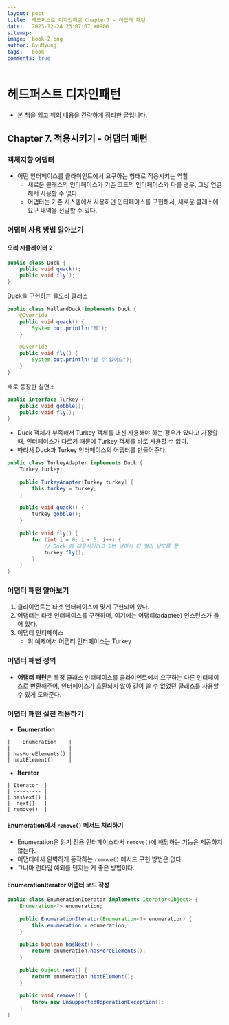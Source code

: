 ```yaml
---
layout:	post
title:  헤드퍼스트 디자인패턴 Chapter7 - 어댑터 패턴
date:   2023-12-24 23:07:07 +0900
sitemap: 
image:  book-2.png
author: GyuMyung
tags:   book
comments: true
---
```


# 헤드퍼스트 디자인패턴
* 본 책을 읽고 책의 내용을 간략하게 정리한 글입니다.

## Chapter 7. 적응시키기 - 어댑터 패턴
### 객체지향 어댑터
* 어떤 인터페이스를 클라이언트에서 요구하는 형태로 적응시키는 역할
	* 새로운 클래스의 인터페이스가 기존 코드의 인터페이스와 다를 경우, 그냥 연결해서 사용할 수 없다.
	* 어댑터는 기존 시스템에서 사용하던 인터페이스를 구현해서, 새로운 클래스에 요구 내역을 전달할 수 있다.

### 어댑터 사용 방법 알아보기
#### 오리 시뮬레이터 2
```java
public class Duck {
	public void quack();
	public void fly();
}
```

Duck을 구현하는 물오리 클래스 <br/>

```java
public class MallardDuck implements Duck {
	@Override
	public void quack() {
		System.out.println("꽥");
	}

	@Override
	public void fly() {
		System.out.println("날 수 있어요");
	}
}
```

새로 등장한 칠면조 <br/>

```java
public interface Turkey {
	public void gobble();
	public void fly();
}
```

* Duck 객체가 부족해서 Turkey 객체를 대신 사용해야 하는 경우가 있다고 가정할 때, 인터페이스가 다르기 때문에 Turkey 객체를 바로 사용할 수 없다.
* 따라서 Duck과 Turkey 인터페이스의 어댑터를 만들어준다.

```java
public class TurkeyAdapter implements Duck {
	Turkey turkey;
	
	public TurkeyAdapter(Turkey turkey) {
		this.turkey = turkey;
	}
	
	public void quack() {
		turkey.gobble();
	}
	
	public void fly() {
		for (int i = 0; i < 5; i++) {
			// Duck 에 대응시키려고 5번 날아서 더 멀리 날도록 함
			turkey.fly();
		}
	}
}
```

### 어댑터 패턴 알아보기
1. 클라이언트는 타겟 인터페이스에 맞게 구현되어 있다.
2. 어댑터는 타겟 인터페이스를 구현하며, 여기에는 어댑티(adaptee) 인스턴스가 들어 있다.
3. 어댑티 인터페이스
	* 위 예제에서 어댑티 인터페이스는 Turkey

### 어댑터 패턴 정의
* **어댑터 패턴**은 특정 클래스 인터페이스를 클라이언트에서 요구하는 다른 인터페이스로 변환해주어, 인터페이스가 호환되지 않아 같이 쓸 수 없었던 클래스를 사용할 수 있게 도와준다.

### 어댑터 패턴 실전 적용하기
* **Enumeration**
```
|    Enumeration    |
| ----------------- |
| hasMoreElements() |
| nextElement()     |
```

* **Iterator**
```
| Iterator  |
| --------- |
| hasNext() |
|  next()   |
| remove()  |
```

#### Enumeration에서 `remove()` 메서드 처리하기
* Enumeration은 읽기 전용 인터페이스라서 `remove()`에 해당하는 기능은 제공하지 않는다.
* 어댑터에서 완벽하게 동작하는 `remove()` 메서드 구현 방법은 없다.
* 그나마 런타임 예외를 던지는 게 좋은 방법이다.

#### EnumerationIterator 어댑터 코드 작성
```java
public class EnumerationIterator implements Iterator<Object> {
	Enumeration<?> enumeration;
	
	public EnumerationIterator(Enumeration<?> enumeration) {
		this.enumeration = enumeration;
	}
	
	public boolean hasNext() {
		return enumeration.hasMoreElements();
	}
	
	public Object next() {
		return enumeration.nextElement();
	}
	
	public void remove() {
		throw new UnsupportedOpperationException();
	}
}
```


